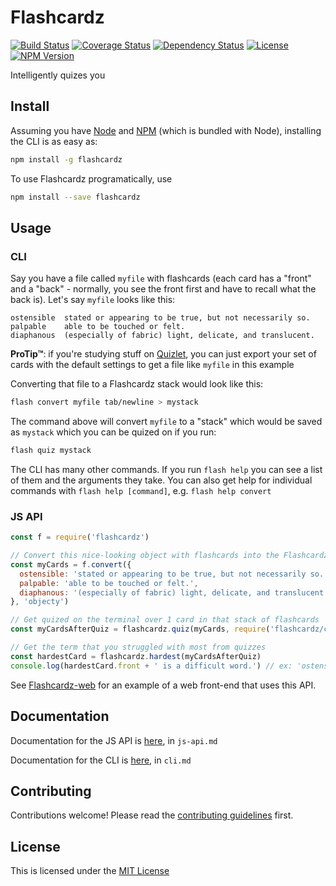 # Flashcardz

[![Build Status](https://img.shields.io/travis/jamescostian/flashcardz.svg?style=flat)](https://travis-ci.org/jamescostian/flashcardz)
[![Coverage Status](https://img.shields.io/coveralls/jamescostian/flashcardz.svg?style=flat)](https://coveralls.io/r/jamescostian/flashcardz?branch=master)
[![Dependency Status](https://img.shields.io/gemnasium/jamescostian/flashcardz.svg?style=flat)](https://gemnasium.com/jamescostian/flashcardz)
[![License](https://img.shields.io/npm/l/flashcardz.svg?style=flat)](https://github.com/jamescostian/flashcardz/blob/master/LICENSE)
[![NPM Version](https://img.shields.io/npm/v/flashcardz.svg?style=flat)](https://www.npmjs.com/package/flashcardz)

Intelligently quizes you

## Install

Assuming you have [Node](http://nodejs.org) and [NPM](https://npmjs.org) (which is bundled with Node), installing the CLI is as easy as:

```bash
npm install -g flashcardz
```

To use Flashcardz programatically, use

```bash
npm install --save flashcardz
```

## Usage

### CLI

Say you have a file called `myfile` with flashcards (each card has a "front" and a "back" - normally, you see the front first and have to recall what the back is). Let's say `myfile` looks like this:

```
ostensible	stated or appearing to be true, but not necessarily so.
palpable	able to be touched or felt.
diaphanous	(especially of fabric) light, delicate, and translucent.
```

**ProTip™**: if you're studying stuff on [Quizlet](http://quizlet.com), you can just export your set of cards with the default settings to get a file like `myfile` in this example

Converting that file to a Flashcardz stack would look like this:

```bash
flash convert myfile tab/newline > mystack
```

The command above will convert `myfile` to a "stack" which would be saved as `mystack` which you can be quized on if you run:

```bash
flash quiz mystack
```

The CLI has many other commands. If you run `flash help` you can see a list of them and the arguments they take. You can also get help for individual commands with `flash help [command]`, e.g. `flash help convert`

### JS API

```js
const f = require('flashcardz')

// Convert this nice-looking object with flashcards into the Flashcardz format
const myCards = f.convert({
  ostensible: 'stated or appearing to be true, but not necessarily so.',
  palpable: 'able to be touched or felt.',
  diaphanous: '(especially of fabric) light, delicate, and translucent.'
}, 'objecty')

// Get quized on the terminal over 1 card in that stack of flashcards
const myCardsAfterQuiz = flashcardz.quiz(myCards, require('flashcardz/cli-quizzer'), flashcardz.pick.random)

// Get the term that you struggled with most from quizzes
const hardestCard = flashcardz.hardest(myCardsAfterQuiz)
console.log(hardestCard.front + ' is a difficult word.') // ex: 'ostensible is a difficult word.'
```

See [Flashcardz-web](https://github.com/jamescostian/flashcardz-web) for an example of a web front-end that uses this API.

## Documentation

Documentation for the JS API is [here](https://github.com/jamescostian/flashcardz/blob/master/js-api.md), in `js-api.md`

Documentation for the CLI is [here](https://github.com/jamescostian/flashcardz/blob/master/cli.md), in `cli.md`

## Contributing

Contributions welcome! Please read the [contributing guidelines](https://github.com/jamescostian/flashcardz/blob/master/CONTRIBUTING.md) first.

## License

This is licensed under the [MIT License](https://github.com/jamescostian/flashcardz/blob/master/LICENSE)
